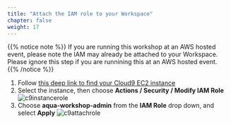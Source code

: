 ```yaml
---
title: "Attach the IAM role to your Workspace"
chapter: false
weight: 17
---
```


{{% notice note %}}
If you are running this workshop at an AWS hosted event, please note the IAM may already be attached to your Workspace. Please ignore this step if you are runnining this at an AWS hosted event.
{{% /notice %}}

1. Follow [this deep link to find your Cloud9 EC2 instance](https://console.aws.amazon.com/ec2/v2/home?#Instances:tag:Name=aws-cloud9-aqua-workshop;sort=desc:launchTime)
1. Select the instance, then choose **Actions / Security / Modify IAM Role**
![c9instancerole](/images/c9instancerole.png)
1. Choose **aqua-workshop-admin** from the **IAM Role** drop down, and select **Apply**
![c9attachrole](/images/c9attachrole.png)
